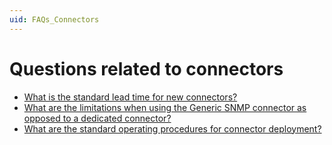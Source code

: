 ```yaml
---
uid: FAQs_Connectors
---
```


# Questions related to connectors

- [What is the standard lead time for new connectors?](xref:FAQ_Standard_lead_time_new_connectors)
- [What are the limitations when using the Generic SNMP connector as opposed to a dedicated connector?](xref:FAQ_Limitations_generic_SNMP_connector)
- [What are the standard operating procedures for connector deployment?](xref:FAQ_SOP_connectors)
